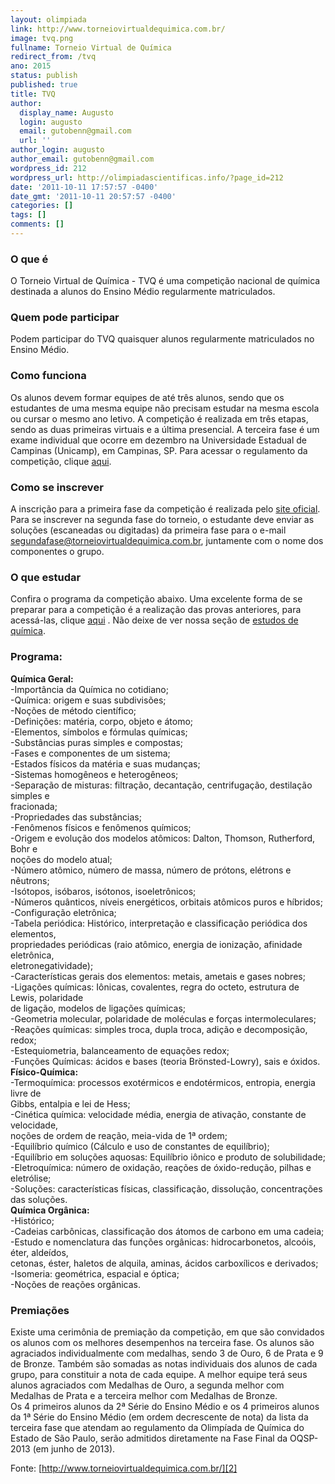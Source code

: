 ```yaml
---
layout: olimpiada 
link: http://www.torneiovirtualdequimica.com.br/
image: tvq.png 
fullname: Torneio Virtual de Química 
redirect_from: /tvq 
ano: 2015
status: publish
published: true
title: TVQ
author:
  display_name: Augusto
  login: augusto
  email: gutobenn@gmail.com
  url: ''
author_login: augusto
author_email: gutobenn@gmail.com
wordpress_id: 212
wordpress_url: http://olimpiadascientificas.info/?page_id=212
date: '2011-10-11 17:57:57 -0400'
date_gmt: '2011-10-11 20:57:57 -0400'
categories: []
tags: []
comments: []
---
```

### **O que é**

  
O Torneio Virtual de Química - TVQ é uma competição nacional de química destinada a alunos do Ensino Médio regularmente matriculados.



### **Quem pode participar**

  
Podem participar do TVQ quaisquer alunos regularmente matriculados no Ensino Médio.



### **Como funciona**

  
Os alunos devem formar equipes de até três alunos, sendo que os estudantes de uma mesma equipe não precisam estudar na mesma escola ou cursar o mesmo ano letivo. A competição é realizada em três etapas, sendo as duas primeiras virtuais e a última presencial. A terceira fase é um exame individual que ocorre em dezembro na Universidade Estadual de Campinas (Unicamp), em Campinas, SP. Para acessar o regulamento da competição, clique [aqui][3].



### <strong>Como se inscrever </strong>

  
A inscrição para a primeira fase da competição é realizada pelo [site oficial][2]. Para se inscrever na segunda fase do torneio, o estudante deve enviar as soluções (escaneadas ou digitadas) da primeira fase para o e-mail segundafase@torneiovirtualdequimica.com.br, juntamente com o nome dos componentes o grupo.

### **O que estudar**

  
Confira o programa da competição abaixo. Uma excelente forma de se preparar para a competição é a realização das provas anteriores, para acessá-las, clique [aqui][4] . Não deixe de ver nossa seção de [estudos de química][5].



### Programa:

  
**Química Geral:**  
-Importância da Química no cotidiano;  
-Química: origem e suas subdivisões;  
-Noções de método científico;  
-Definições: matéria, corpo, objeto e átomo;  
-Elementos, símbolos e fórmulas químicas;  
-Substâncias puras simples e compostas;  
-Fases e componentes de um sistema;  
-Estados físicos da matéria e suas mudanças;  
-Sistemas homogêneos e heterogêneos;  
-Separação de misturas: filtração, decantação, centrifugação, destilação simples e  
fracionada;  
-Propriedades das substâncias;  
-Fenômenos físicos e fenômenos químicos;  
-Origem e evolução dos modelos atômicos: Dalton, Thomson, Rutherford, Bohr e  
noções do modelo atual;  
-Número atômico, número de massa, número de prótons, elétrons e nêutrons;  
-Isótopos, isóbaros, isótonos, isoeletrônicos;  
-Números quânticos, níveis energéticos, orbitais atômicos puros e híbridos;  
-Configuração eletrônica;  
-Tabela periódica: Histórico, interpretação e classificação periódica dos elementos,  
propriedades periódicas (raio atômico, energia de ionização, afinidade eletrônica,  
eletronegatividade);  
-Características gerais dos elementos: metais, ametais e gases nobres;  
-Ligações químicas: Iônicas, covalentes, regra do octeto, estrutura de Lewis, polaridade  
de ligação, modelos de ligações químicas;  
-Geometria molecular, polaridade de moléculas e forças intermoleculares;  
-Reações químicas: simples troca, dupla troca, adição e decomposição, redox;  
-Estequiometria, balanceamento de equações redox;  
-Funções Químicas: ácidos e bases (teoria Br&ouml;nsted-Lowry), sais e óxidos.  
**Físico-Química:**  
-Termoquímica: processos exotérmicos e endotérmicos, entropia, energia livre de  
Gibbs, entalpia e lei de Hess;  
-Cinética química: velocidade média, energia de ativação, constante de velocidade,  
noções de ordem de reação, meia-vida de 1&ordf; ordem;  
-Equilíbrio químico (Cálculo e uso de constantes de equilíbrio);  
-Equilíbrio em soluções aquosas: Equilíbrio iônico e produto de solubilidade;  
-Eletroquímica: número de oxidação, reações de óxido-redução, pilhas e eletrólise;  
-Soluções: características físicas, classificação, dissolução, concentrações das soluções.  
**Química Orgânica:**  
-Histórico;  
-Cadeias carbônicas, classificação dos átomos de carbono em uma cadeia;  
-Estudo e nomenclatura das funções orgânicas: hidrocarbonetos, alcoóis, éter, aldeídos,  
cetonas, éster, haletos de alquila, aminas, ácidos carboxílicos e derivados;  
-Isomeria: geométrica, espacial e óptica;  
-Noções de reações orgânicas.

### **Premiações**

  
Existe uma cerimônia de premiação da competição, em que são convidados os alunos com os melhores desempenhos na terceira fase. Os alunos são agraciados individualmente com medalhas, sendo 3 de Ouro, 6 de Prata e 9 de Bronze. Também são somadas as notas individuais dos alunos de cada grupo, para constituir a nota de cada equipe. A melhor equipe terá seus alunos agraciados com Medalhas de Ouro, a segunda melhor com Medalhas de Prata e a terceira melhor com Medalhas de Bronze.  
Os 4 primeiros alunos da 2&ordf; Série do Ensino Médio e os 4 primeiros alunos da 1&ordf; Série do Ensino Médio (em ordem decrescente de nota) da lista da terceira fase que atendam ao regulamento da Olimpíada de Química do Estado de São Paulo, serão admitidos diretamente na Fase Final da OQSP-2013 (em junho de 2013).

Fonte: [http://www.torneiovirtualdequimica.com.br/][2]



[1]: /olimpiadas/olimpiadas-de-quimica/tvq/tvq-3/
[2]: http://www.torneiovirtualdequimica.com.br/ "tvq"
[3]: http://www.torneiovirtualdequimica.com.br/pdf/d06c96a0a6c95ea62bcf945d05abfa61.pdf "edital"
[4]: http://www.torneiovirtualdequimica.com.br/exames.php "provas antigas tvq"
[5]: /estudo/quimica/ "estudo quimica"
